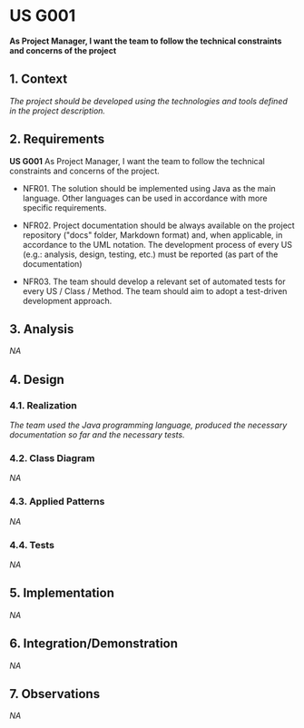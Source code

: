 # US G001

**As Project Manager, I want the team to follow the technical constraints and concerns of the project**

## 1. Context

*The project should be developed using the technologies and tools defined in the project description.*

## 2. Requirements

**US G001** As Project Manager, I want the team to follow the technical constraints and concerns of the project.

- NFR01. The solution should be implemented using Java as the main language. Other languages can be used in accordance with more specific requirements.

- NFR02. Project documentation should be always available on the project repository ("docs" folder, Markdown format) and, when applicable, in accordance to the UML notation. The development process of every US (e.g.: analysis, design, testing, etc.) must be reported (as part of the documentation)

- NFR03. The team should develop a relevant set of automated tests for every US / Class / Method. The team should aim to adopt a test-driven development approach.

## 3. Analysis

*NA*

## 4. Design

### 4.1. Realization

*The team used the Java programming language, produced the necessary documentation so far and the necessary tests.*

### 4.2. Class Diagram

*NA*

### 4.3. Applied Patterns

*NA*

### 4.4. Tests

*NA*

## 5. Implementation

*NA*

## 6. Integration/Demonstration

*NA*

## 7. Observations

*NA*